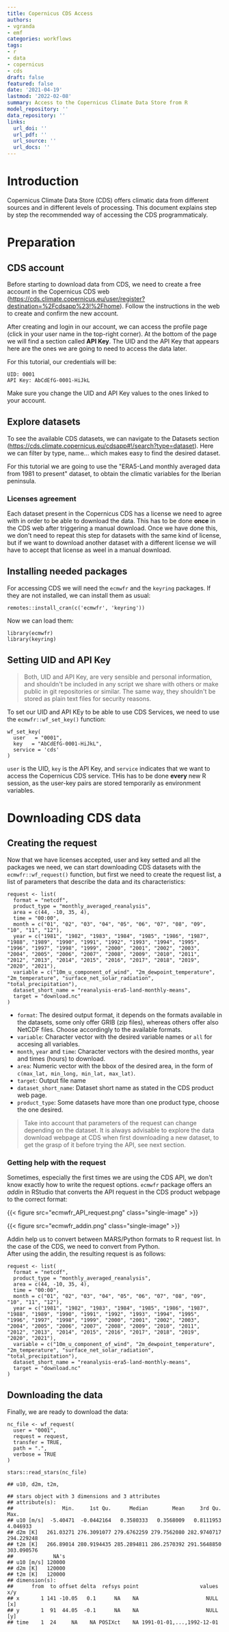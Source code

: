 ```yaml
---
title: Copernicus CDS Access
authors:
- vgranda
- emf
categories: workflows
tags:
- r
- data
- copernicus
- cds
draft: false
featured: false
date: '2021-04-19'
lastmod: '2022-02-08'
summary: Access to the Copernicus Climate Data Store from R
model_repository: ''
data_repository: ''
links:
  url_doi: ''
  url_pdf: ''
  url_source: ''
  url_docs: ''
---
```

Introduction
============

Copernicus Climate Data Store (CDS) offers climatic data from different
sources and in different levels of processing. This document explains
step by step the recommended way of accessing the CDS programmaticaly.

Preparation
===========

CDS account
-----------

Before starting to download data from CDS, we need to create a free
account in the Copernicus CDS web
(<https://cds.climate.copernicus.eu/user/register?destination=%2Fcdsapp%23!%2Fhome>).
Follow the instructions in the web to create and confirm the new
account.

After creating and login in our account, we can access the profile page
(click in your user name in the top-right corner). At the bottom of the
page we will find a section called **API Key**. The UID and the API Key
that appears here are the ones we are going to need to access the data
later.

For this tutorial, our credentials will be:

`UID: 0001`\
`API Key: AbCdEfG-0001-HiJkL`

Make sure you change the UID and API Key values to the ones linked to
your account.

Explore datasets
----------------

To see the available CDS datasets, we can navigate to the Datasets
section
(<https://cds.climate.copernicus.eu/cdsapp#!/search?type=dataset>). Here
we can filter by type, name... which makes easy to find the desired
dataset.

For this tutorial we are going to use the "ERA5-Land monthly averaged
data from 1981 to present" dataset, to obtain the climatic variables for
the Iberian peninsula.

### Licenses agreement

Each dataset present in the Copernicus CDS has a license we need to
agree with in order to be able to download the data. This has to be done
**once** in the CDS web after triggering a manual download. Once we have
done this, we don't need to repeat this step for datasets with the same
kind of license, but if we want to download another dataset with a
different license we will have to accept that license as weel in a
manual download.

Installing needed packages
--------------------------

For accessing CDS we will need the `ecmwfr` and the `keyring` packages.
If they are not installed, we can install them as usual:

``` {.r}
remotes::install_cran(c('ecmwfr', 'keyring'))
```

Now we can load them:

``` {.r}
library(ecmwfr)
library(keyring)
```

Setting UID and API Key
-----------------------

> Both, UID and API Key, are very sensible and personal information, and
> shouldn't be included in any script we share with others or make
> public in git repositories or similar. The same way, they shouldn't be
> stored as plain text files for security reasons.

To set our UID and API KEy to be able to use CDS Services, we need to
use the `ecmwfr::wf_set_key()` function:

``` {.r}
wf_set_key(
  user   = "0001",
  key   = "AbCdEfG-0001-HiJkL",
  service = 'cds'
)
```

`user` is the UID, `key` is the API Key, and `service` indicates that we
want to access the Copernicus CDS service. THis has to be done **every**
new R session, as the user-key pairs are stored temporarily as
environment variables.

Downloading CDS data
====================

Creating the request
--------------------

Now that we have licenses accepted, user and key setted and all the
packages we need, we can start downloading CDS datasets with the
`ecmwfr::wf_request()` function, but first we need to create the request
list, a list of parameters that describe the data and its
characteristics:

``` {.r}
request <- list(
  format = "netcdf",
  product_type = "monthly_averaged_reanalysis",
  area = c(44, -10, 35, 4),
  time = "00:00",
  month = c("01", "02", "03", "04", "05", "06", "07", "08", "09", "10", "11", "12"),
  year = c("1981", "1982", "1983", "1984", "1985", "1986", "1987", "1988", "1989", "1990", "1991", "1992", "1993", "1994", "1995", "1996", "1997", "1998", "1999", "2000", "2001", "2002", "2003", "2004", "2005", "2006", "2007", "2008", "2009", "2010", "2011", "2012", "2013", "2014", "2015", "2016", "2017", "2018", "2019", "2020", "2021"),
  variable = c("10m_u_component_of_wind", "2m_dewpoint_temperature", "2m_temperature", "surface_net_solar_radiation", "total_precipitation"),
  dataset_short_name = "reanalysis-era5-land-monthly-means",
  target = "download.nc"
)
```

-   `format`: The desired output format, it depends on the formats
    available in the datasets, some only offer GRIB (zip files), whereas
    others offer also NetCDF files. Choose accordingly to the available
    formats.
-   `variable`: Character vector with the desired variable names or
    `all` for accesing all variables.
-   `month`, `year` and `time`: Character vectors with the desired
    months, year and times (hours) to download.
-   `area`: Numeric vector with the bbox of the desired area, in the
    form of `c(max_lat, min_long, min_lat, max_lat)`.
-   `target`: Output file name
-   `dataset_short_name`: Dataset short name as stated in the CDS
    product web page.
-   `product_type`: Some datasets have more than one product type,
    choose the one desired.

> Take into account that parameters of the request can change depending
> on the dataset. It is always advisable to explore the data download
> webpage at CDS when first downloading a new dataset, to get the grasp
> of it before trying the API, see next section.

### Getting help with the request

Sometimes, especially the first times we are using the CDS API, we don't
know exactly how to write the request options. `ecmwfr` package offers
an *addin* in RStudio that converts the API request in the CDS product
webpage to the correct format:

{{< figure src="ecmwfr_API_request.png" class="single-image" >}}

{{< figure src="ecmwfr_addin.png" class="single-image" >}}

Addin help us to convert between MARS/Python formats to R request list.
In the case of the CDS, we need to convert from Python.\
After using the addin, the resulting request is as follows:

``` {.r}
request <- list(
  format = "netcdf",
  product_type = "monthly_averaged_reanalysis",
  area = c(44, -10, 35, 4),
  time = "00:00",
  month = c("01", "02", "03", "04", "05", "06", "07", "08", "09", "10", "11", "12"),
  year = c("1981", "1982", "1983", "1984", "1985", "1986", "1987", "1988", "1989", "1990", "1991", "1992", "1993", "1994", "1995", "1996", "1997", "1998", "1999", "2000", "2001", "2002", "2003", "2004", "2005", "2006", "2007", "2008", "2009", "2010", "2011", "2012", "2013", "2014", "2015", "2016", "2017", "2018", "2019", "2020", "2021"),
  variable = c("10m_u_component_of_wind", "2m_dewpoint_temperature", "2m_temperature", "surface_net_solar_radiation", "total_precipitation"),
  dataset_short_name = "reanalysis-era5-land-monthly-means",
  target = "download.nc"
)
```

Downloading the data
--------------------

Finally, we are ready to download the data:

``` {.r}
nc_file <- wf_request(
  user = "0001",
  request = request,   
  transfer = TRUE,  
  path = ".",
  verbose = TRUE
)

stars::read_stars(nc_file)
```

    ## u10, d2m, t2m,

    ## stars object with 3 dimensions and 3 attributes
    ## attribute(s):
    ##                Min.     1st Qu.      Median        Mean     3rd Qu.       Max.
    ## u10 [m/s]  -5.40471  -0.0442164   0.3580333   0.3568009   0.8111953   4.046933
    ## d2m [K]   261.03271 276.3091077 279.6762259 279.7562080 282.9740717 294.229248
    ## t2m [K]   266.89014 280.9194435 285.2894811 286.2570392 291.5648850 303.090576
    ##             NA's
    ## u10 [m/s] 120000
    ## d2m [K]   120000
    ## t2m [K]   120000
    ## dimension(s):
    ##      from  to offset delta  refsys point                    values x/y
    ## x       1 141 -10.05   0.1      NA    NA                      NULL [x]
    ## y       1  91  44.05  -0.1      NA    NA                      NULL [y]
    ## time    1  24     NA    NA POSIXct    NA 1991-01-01,...,1992-12-01
